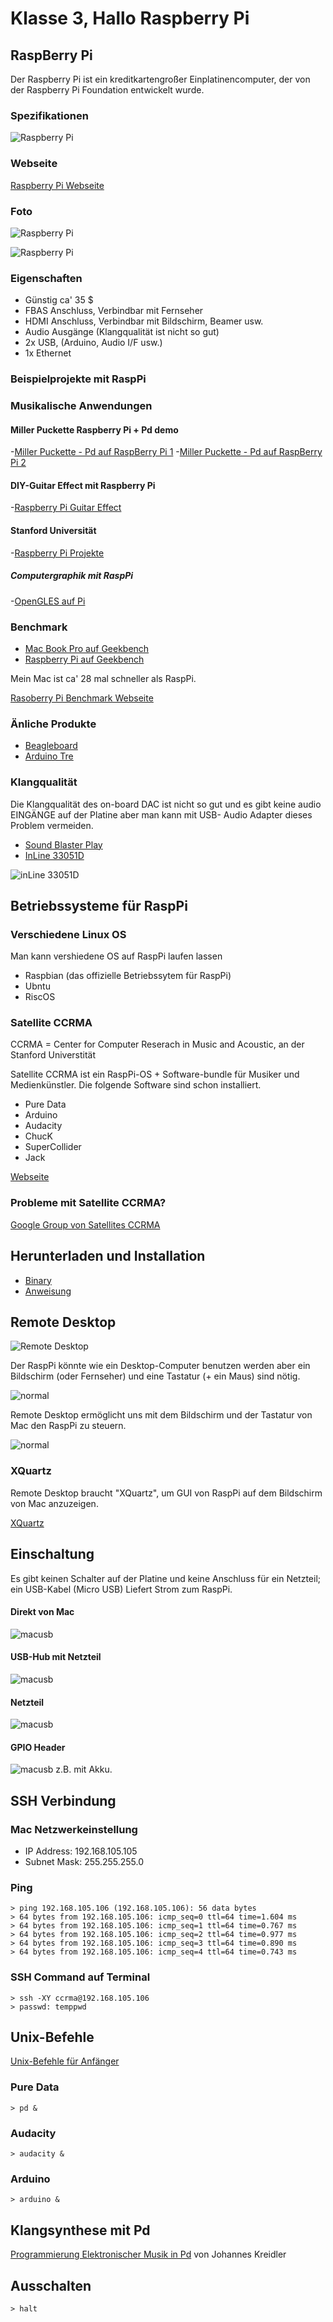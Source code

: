 # Klasse 3, Hallo Raspberry Pi

## RaspBerry Pi
Der Raspberry Pi ist ein kreditkartengroßer Einplatinencomputer, der von der Raspberry Pi Foundation entwickelt wurde. 

### Spezifikationen
![Raspberry Pi](img/rasppi_spec.png)

### Webseite
[Raspberry Pi Webseite](http://www.raspberrypi.org/)

### Foto

![Raspberry Pi](img/rasppi.jpg)

![Raspberry Pi](img/rasppi_comp.png)

### Eigenschaften

- Günstig ca' 35 $
- FBAS Anschluss, Verbindbar mit Fernseher
- HDMI Anschluss, Verbindbar mit Bildschirm, Beamer usw.
- Audio Ausgänge (Klangqualität ist nicht so gut)
- 2x USB, (Arduino, Audio I/F usw.)
- 1x Ethernet


### Beispielprojekte mit RaspPi

### Musikalische Anwendungen

#### Miller Puckette Raspberry Pi + Pd demo

-[Miller Puckette - Pd auf RaspBerry Pi 1](http://vimeo.com/52259196)
-[Miller Puckette - Pd auf RaspBerry Pi 2](http://vimeo.com/52265243)

#### DIY-Guitar Effect mit Raspberry Pi 

-[Raspberry Pi Guitar Effect](http://www.youtube.com/watch?v=bLcW70tcBX8)

#### Stanford Universität 

-[Raspberry Pi Projekte](https://ccrma.stanford.edu/~eberdahl/Satellite/)

##### Computergraphik mit RaspPi

-[OpenGLES auf Pi](http://www.youtube.com/watch?v=82PHzktgSNA)

### Benchmark

- [Mac Book Pro auf Geekbench](http://http://browser.primatelabs.com/geekbench2/search?utf8=%E2%9C%93&q=Macbook+pro+15-inch)
- [Raspberry Pi auf Geekbench](http://browser.primatelabs.com/geekbench2/search?dir=desc&q=BCM2708&sort=score)

Mein Mac ist ca' 28 mal schneller als RaspPi.

[Rasoberry Pi Benchmark Webseite](http://www.roylongbottom.org.uk/Raspberry%20Pi%20Benchmarks.htm)

### Änliche Produkte

- [Beagleboard](http://beagleboard.org/)
- [Arduino Tre](http://arduino.cc/en/Main/ArduinoBoardTre)

### Klangqualität

Die Klangqualität des on-board DAC ist nicht so gut und es gibt keine audio EINGÄNGE auf der Platine aber man kann mit USB- Audio Adapter dieses Problem vermeiden. 

- [Sound Blaster Play](http://www.amazon.de/gp/product/B0028RZ23I/ref=oh_details_o06_s00_i00?ie=UTF8&psc=1)
- [InLine 33051D](http://www.amazon.de/InLine-33051D-Mini-Audio-Adapter/dp/B004ZQKYZG/ref=sr_1_2?s=computers&ie=UTF8&qid=1383235442&sr=1-2&keywords=usb+audio+adapter)

![inLine 33051D](img/inline.jpg)

## Betriebssysteme für RaspPi

### Verschiedene Linux OS

Man kann  vershiedene OS auf RaspPi laufen lassen
- Raspbian (das offizielle Betriebssytem für RaspPi)
- Ubntu
- RiscOS

### Satellite CCRMA
CCRMA = Center for Computer Reserach in Music and Acoustic, an der Stanford Universtität

Satellite CCRMA ist ein RaspPi-OS + Software-bundle für Musiker und Medienkünstler. Die folgende Software sind schon installiert.

- Pure Data
- Arduino 
- Audacity
- ChucK
- SuperCollider
- Jack


[Webseite](https://ccrma.stanford.edu/~eberdahl/Satellite/)

### Probleme mit Satellite CCRMA?

[Google Group von Satellites CCRMA](https://groups.google.com/forum/#!forum/satelliteccrma)

## Herunterladen und Installation

- [Binary](https://ccrma.stanford.edu/~eberdahl/Satellite/SatelliteCCRMA_Rpi_v0.98.dd.zip)
- [Anweisung](https://ccrma.stanford.edu/wiki/Satellite_CCRMA_First_Steps)


## Remote Desktop
![Remote Desktop](img/remote_desktop.png)

Der RaspPi könnte wie ein Desktop-Computer benutzen werden aber ein Bildschirm (oder Fernseher) und eine Tastatur (+ ein Maus) sind nötig.

![normal](img/normal.png)


Remote Desktop ermöglicht uns mit dem Bildschirm und der Tastatur von Mac den RaspPi zu steuern.

![normal](img/remotedesktop.png)


### XQuartz

Remote Desktop braucht "XQuartz", um GUI von RaspPi auf dem Bildschirm von Mac anzuzeigen.

[XQuartz](http://xquartz.macosforge.org/landing/)


## Einschaltung

Es gibt keinen Schalter auf der Platine und keine Anschluss für ein Netzteil; ein USB-Kabel (Micro USB) Liefert Strom zum RaspPi.

#### Direkt von Mac
![macusb](img/mac_usb.png)

#### USB-Hub mit Netzteil
![macusb](img/usbhub.png)


#### Netzteil
![macusb](img/adapter.png)


#### GPIO Header
![macusb](img/gpio.png) z.B. mit Akku.


## SSH Verbindung


### Mac Netzwerkeinstellung
- IP Address: 192.168.105.105
- Subnet Mask: 255.255.255.0


### Ping

	> ping 192.168.105.106 (192.168.105.106): 56 data bytes
	> 64 bytes from 192.168.105.106: icmp_seq=0 ttl=64 time=1.604 ms
	> 64 bytes from 192.168.105.106: icmp_seq=1 ttl=64 time=0.767 ms
	> 64 bytes from 192.168.105.106: icmp_seq=2 ttl=64 time=0.977 ms
	> 64 bytes from 192.168.105.106: icmp_seq=3 ttl=64 time=0.890 ms
	> 64 bytes from 192.168.105.106: icmp_seq=4 ttl=64 time=0.743 ms

### SSH Command auf Terminal

	> ssh -XY ccrma@192.168.105.106
	> passwd: temppwd


## Unix-Befehle

[Unix-Befehle für Anfänger](http://nafoku.de/t/unix.htm)

### Pure Data
	> pd &
	
### Audacity
	> audacity &

### Arduino
	> arduino &	

## Klangsynthese mit Pd

[Programmierung Elektronischer Musik in Pd](http://www.pd-tutorial.com/german/index.html)	 von Johannes Kreidler


## Ausschalten

	> halt
